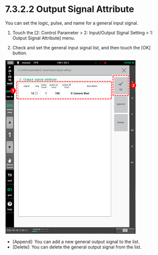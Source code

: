 # 7.3.2.2 Output Signal Attribute

You can set the logic, pulse, and name for a general input signal.

1.	Touch the \[2: Control Parameter &gt; 2: Input/Output Signal Setting &gt; 1: Output Signal Attribute\] menu. 

2.	Check and set the general input signal list, and then touch the \[OK\] button.

![](../../../_assets/image%20%28440%29.png)

* \[Append\]: You can add a new general output signal to the list.
* \[Delete\]: You can delete the general output signal from the list.





